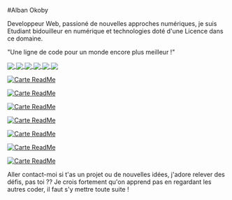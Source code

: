 #Alban Okoby

Developpeur Web, passioné de nouvelles approches numériques, je suis Etudiant bidouilleur en numérique et technologies doté d'une Licence dans ce domaine.

"Une ligne de code pour un monde encore plus meilleur !"

<a href="https://github.com/alban-okoby/github-readme-stats">
  <img align="center" src="https://github-readme-stats.vercel.app/api?username=alban-okoby&theme=highcontrast&show_icons=true&count_private=true&show_owner=true" />
</a>
<a href="https://github.com/anuraghazra/convoychat">
  <img align="center" src="https://github-readme-stats.vercel.app/api/top-langs/?username=alban-okoby&theme=highcontrast&show_icons=true" />
</a>
<a href="https://github.com/anuraghazra/convoychat">
  <img align="center" src="https://github-readme-stats.vercel.app/api/pin/?username=alban-okoby&repo=small-cauldron" />
</a>
<a href="https://github.com/anuraghazra/convoychat">
  <img align="center" src="https://github-readme-stats.vercel.app/api/pin/?username=alban-okoby&repo=cidabali&theme=dark" />
</a>
<a href="https://github.com/anuraghazra/convoychat">
  <img align="center" src="https://github-readme-stats.vercel.app/api/pin/?username=alban-okoby&repo=reactJs" />
</a>
<a href="https://github.com/anuraghazra/convoychat">
  <img align="center" src="https://github-readme-stats.vercel.app/api/pin/?username=alban-okoby&repo=portfolio_perso&theme=dark" />
</a>


[![Carte ReadMe](https://github-readme-stats.vercel.app/api/pin/?username=alban-okoby&repo=cidabali)](https://github.com/anuraghazra/github-readme-stats)

[![Carte ReadMe](https://github-readme-stats.vercel.app/api/pin/?username=alban-okoby&repo=reactJs)](https://github.com/anuraghazra/github-readme-stats)

[![Carte ReadMe](https://github-readme-stats.vercel.app/api/pin/?username=alban-okoby&repo=small-cauldron)](https://github.com/anuraghazra/github-readme-stats)

[![Carte ReadMe](https://github-readme-stats.vercel.app/api/pin/?username=alban-okoby&repo=portfolio_perso)](https://github.com/anuraghazra/github-readme-stats)

[![Carte ReadMe](https://github-readme-stats.vercel.app/api/pin/?username=alban-okoby&repo=moukiprojet)](https://github.com/anuraghazra/github-readme-stats)

[![Carte ReadMe](https://github-readme-stats.vercel.app/api/pin/?username=alban-okoby&repo=reactNative)](https://github.com/anuraghazra/github-readme-stats)

[![Carte ReadMe](https://github-readme-stats.vercel.app/api/pin/?username=alban-okoby&repo=birthday)](https://github.com/anuraghazra/github-readme-stats)


Aller contact-moi si t'as un projet ou de nouvelles idées, j'adore relever des défis, pas toi ?? Je crois fortement qu'on apprend pas en regardant les autres coder, il faut s'y mettre toute suite !
